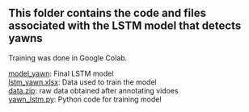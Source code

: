 ## This folder contains the code and files associated with the LSTM model that detects yawns 
Training was done in Google Colab. 

[model_yawn](model_yawn): Final LSTM model <br>
[lstm_yawn.xlsx](lstm_yawn.xlsx): Data used to train the model <br>
[data.zip](data.zip): raw data obtained after annotating vidoes <br>
[yawn_lstm.py](yawn_lstm.py): Python code for training model <br>
